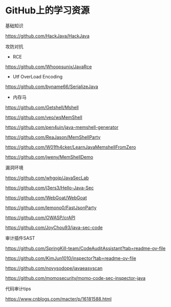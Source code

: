 # GitHub上的学习资源

基础知识

https://github.com/HackJava/HackJava



攻防对抗

* RCE

https://github.com/Whoopsunix/JavaRce

* Utf OverLoad Encoding

https://github.com/byname66/SerializeJava	

* 内存马

https://github.com/Getshell/Mshell	

https://github.com/veo/wsMemShell 

https://github.com/pen4uin/java-memshell-generator

https://github.com/ReaJason/MemShellParty

https://github.com/W01fh4cker/LearnJavaMemshellFromZero

https://github.com/jweny/MemShellDemo



漏洞环境

https://github.com/whgojp/JavaSecLab

https://github.com/j3ers3/Hello-Java-Sec

https://github.com/WebGoat/WebGoat

https://github.com/lemono0/FastJsonParty

https://github.com/OWASP/crAPI

https://github.com/JoyChou93/java-sec-code



审计插件SAST

https://github.com/SpringKill-team/CodeAuditAssistant?tab=readme-ov-file

https://github.com/KimJun1010/inspector?tab=readme-ov-file

https://github.com/novysodope/javaeasyscan

https://github.com/momosecurity/momo-code-sec-inspector-java

代码审计tips

https://www.cnblogs.com/macter/p/16181588.html

